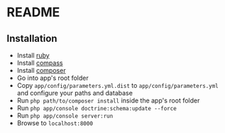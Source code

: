 # README #

## Installation ##

* Install [ruby](https://www.ruby-lang.org/en/installation/)
* Install [compass](http://compass-style.org/install/)
* Install [composer](http://getcomposer.org)
* Go into app's root folder
* Copy `app/config/parameters.yml.dist` to `app/config/parameters.yml` and configure your paths and database
* Run `php path/to/composer install` inside the app's root folder
* Run `php app/console doctrine:schema:update --force`
* Run `php app/console server:run`
* Browse to `localhost:8000`
